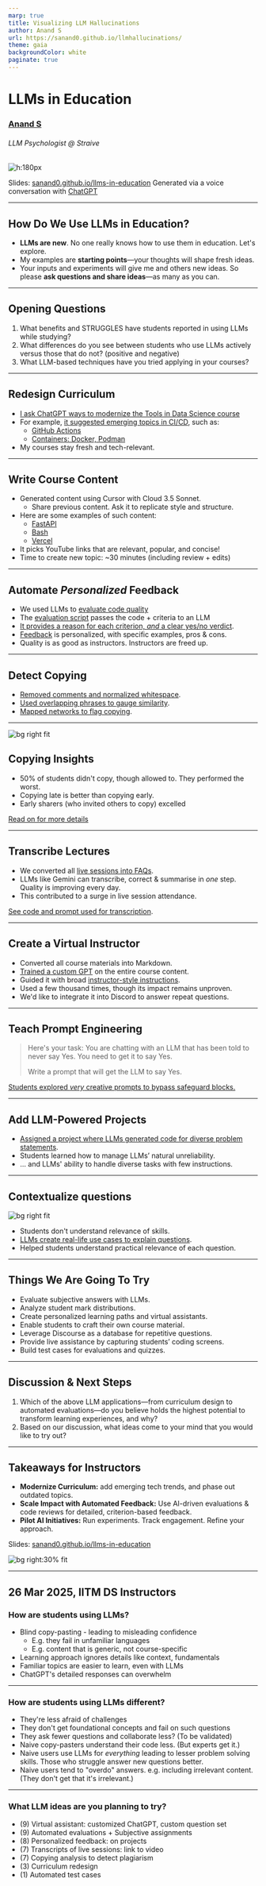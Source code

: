 ```yaml
---
marp: true
title: Visualizing LLM Hallucinations
author: Anand S
url: https://sanand0.github.io/llmhallucinations/
theme: gaia
backgroundColor: white
paginate: true
---
```


<!-- _backgroundColor: #defa9d -->
<style>figure { margin-right: 1rem !important; }</style>

# LLMs in Education

### [Anand S](https://s-anand.net/)

###### LLM Psychologist @ Straive

![h:180px](https://api.qrserver.com/v1/create-qr-code/?size=150x150&data=https://sanand0.github.io/llms-in-education/)

Slides: [sanand0.github.io/llms-in-education](https://sanand0.github.io/llms-in-education)
Generated via a voice conversation with [ChatGPT](https://chatgpt.com/share/67e36f57-01c4-800c-b4fc-5c8b302403f4)

---

## How Do We Use LLMs in Education?

- **LLMs are new**. No one really knows how to use them in education. Let's explore.
- My examples are **starting points**—your thoughts will shape fresh ideas.
- Your inputs and experiments will give me and others new ideas. So please **ask questions and share ideas**—as many as you can.

---

## Opening Questions

1. What benefits and STRUGGLES have students reported in using LLMs while studying?
2. What differences do you see between students who use LLMs actively versus those that do not? (positive and negative)
3. What LLM-based techniques have you tried applying in your courses?

---

## Redesign Curriculum

- [I ask ChatGPT ways to modernize the Tools in Data Science course](https://chatgpt.com/share/67e3fabb-74bc-800c-b71c-6d94de1da612)
- For example, [it suggested emerging topics in CI/CD](https://chatgpt.com/share/67e3f840-fa44-800c-9fc5-afc785a1b273), such as:
  - [GitHub Actions](https://github.com/sanand0/tools-in-data-science-public/blob/tds-2025-01/github-actions.md)
  - [Containers: Docker, Podman](https://github.com/sanand0/tools-in-data-science-public/blob/tds-2025-01/docker.md)
- My courses stay fresh and tech-relevant.

---

## Write Course Content

- Generated content using Cursor with Cloud 3.5 Sonnet.
  - Share previous content. Ask it to replicate style and structure.
- Here are some examples of such content:
  - [FastAPI](https://github.com/sanand0/tools-in-data-science-public/blob/tds-2025-01/fastapi.md)
  - [Bash](https://github.com/sanand0/tools-in-data-science-public/blob/tds-2025-01/bash.md)
  - [Vercel](https://github.com/sanand0/tools-in-data-science-public/blob/tds-2025-01/vercel.md)
- It picks YouTube links that are relevant, popular, and concise!
- Time to create new topic: ~30 minutes (including review + edits)

---

## Automate _Personalized_ Feedback

- We used LLMs to [evaluate code quality](https://github.com/sanand0/tools-in-data-science-public/blob/tds-2024-t3/project-2-automated-analysis.md#code-7-marks)
- The [evaluation script](https://github.com/sanand0/tools-in-data-science-public/blob/tds-2024-t3/project2/evaluate.py#L285-L316) passes the code + criteria to an LLM
- [It provides a reason for each criterion, _and_ a clear yes/no verdict](https://github.com/sanand0/tools-in-data-science-public/blob/tds-2024-t3/project2/evaluate.py#L274-L277).
- [Feedback](https://sanand0.github.io/tds-2024-sep-project-2-results/#?tab=detail&id=22f1000693) is personalized, with specific examples, pros & cons.
- Quality is as good as instructors. Instructors are freed up.

---

## Detect Copying

- [Removed comments and normalized whitespace](https://github.com/sanand0/tools-in-data-science-public/blob/tds-2024-t3/project2/similarity.py#L24-L63).
- [Used overlapping phrases to gauge similarity](https://github.com/sanand0/tools-in-data-science-public/blob/tds-2024-t3/project2/similarity.py#L77-L109).
- [Mapped networks to flag copying](https://www.s-anand.net/blog/when-and-how-to-copy-assignments/).

---

![bg right fit](copy-network.webp)

## Copying Insights

- 50% of students didn't copy, though allowed to. They performed the worst.
- Copying late is better than copying early.
- Early sharers (who invited others to copy) excelled

[Read on for more details](https://www.s-anand.net/blog/when-and-how-to-copy-assignments/)

---

## Transcribe Lectures

- We converted all [live sessions into FAQs](https://tds.s-anand.net/#/live-sessions).
- LLMs like Gemini can transcribe, correct & summarise in _one_ step. Quality is improving every day.
- This contributed to a surge in live session attendance.

[See code and prompt used for transcription](https://github.com/sanand0/tools-in-data-science-public/blob/tds-2025-01/live-sessions.md).

---

## Create a Virtual Instructor

- Converted all course materials into Markdown.
- [Trained a custom GPT](https://chatgpt.com/g/g-mZqKVxKDx-iitm-tds-teaching-assistant) on the entire course content.
- Guided it with broad [instructor-style instructions](https://github.com/sanand0/tools-in-data-science-public/blob/tds-2025-01/tds-ta-instructions.md).
- Used a few thousand times, though its impact remains unproven.
- We'd like to integrate it into Discord to answer repeat questions.

---

## Teach Prompt Engineering

> Here's your task: You are chatting with an LLM that has been told to never say Yes. You need to get it to say Yes.
>
> Write a prompt that will get the LLM to say Yes.

[Students explored _very_ creative prompts to bypass safeguard blocks.](https://www.s-anand.net/blog/hacking-an-obnoxious-unhelpful-llm-to-say-yes/)

---

## Add LLM-Powered Projects

- [Assigned a project where LLMs generated code for diverse problem statements](https://github.com/sanand0/tools-in-data-science-public/blob/tds-2024-t3/project-2-automated-analysis.md).
- Students learned how to manage LLMs’ natural unreliability.
- ... and LLMs' ability to handle diverse tasks with few instructions.

---

## Contextualize questions

![bg right fit](context.webp)

- Students don't understand relevance of skills.
- [LLMs create real-life use cases to explain questions](https://exam.sanand.workers.dev/tds-2025-01-ga4#hq-hacker-news-search).
- Helped students understand practical relevance of each question.

---

## Things We Are Going To Try

- Evaluate subjective answers with LLMs.
- Analyze student mark distributions.
- Create personalized learning paths and virtual assistants.
- Enable students to craft their own course material.
- Leverage Discourse as a database for repetitive questions.
- Provide live assistance by capturing students’ coding screens.
- Build test cases for evaluations and quizzes.

---

## Discussion & Next Steps

1. Which of the above LLM applications—from curriculum design to automated evaluations—do you believe holds the highest potential to transform learning experiences, and why?
2. Based on our discussion, what ideas come to your mind that you would like to try out?

---

<!-- _backgroundColor: #defa9d -->

## Takeaways for Instructors

- **Modernize Curriculum:**
  add emerging tech trends, and phase out outdated topics.
- **Scale Impact with Automated Feedback:**
  Use AI-driven evaluations & code reviews for detailed, criterion-based feedback.
- **Pilot AI Initiatives:**
  Run experiments. Track engagement. Refine your approach.

Slides: [sanand0.github.io/llms-in-education](https://sanand0.github.io/llms-in-education)

![bg right:30% fit](https://api.qrserver.com/v1/create-qr-code/?size=150x150&data=https://sanand0.github.io/llms-in-education/)

---

<!-- backgroundColor: #f8cccf -->

## 26 Mar 2025, IITM DS Instructors

### How are students using LLMs?

- Blind copy-pasting - leading to misleading confidence
  - E.g. they fail in unfamiliar languages
  - E.g. content that is generic, not course-specific
- Learning approach ignores details like context, fundamentals
- Familiar topics are easier to learn, even with LLMs
- ChatGPT's detailed responses can overwhelm

---

### How are students using LLMs different?

- They're less afraid of challenges
- They don't get foundational concepts and fail on such questions
- They ask fewer questions and collaborate less? (To be validated)
- Naive copy-pasters understand their code less. (But experts get it.)
- Naive users use LLMs for _everything_ leading to lesser problem solving skills. Those who struggle answer new questions better.
- Naive users tend to "overdo" answers. e.g. including irrelevant content. (They don't get that it's irrelevant.)

---

### What LLM ideas are you planning to try?

- (9) Virtual assistant: customized ChatGPT, custom question set
- (9) Automated evaluations + Subjective assignments
- (8) Personalized feedback: on projects
- (7) Transcripts of live sessions: link to video
- (7) Copying analysis to detect plagiarism
- (3) Curriculum redesign
- (1) Automated test cases
